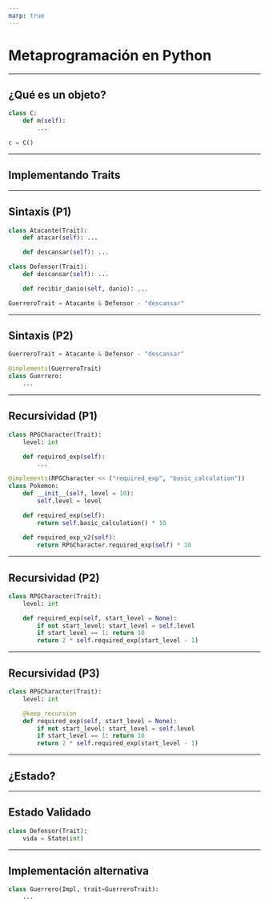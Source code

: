 ```yaml
---
marp: true
---
```


# Metaprogramación en Python

---

## ¿Qué es un objeto?

```python
class C:
    def m(self):
        ...

c = C()
```
<!--
Hablar de los objectos como diccionarios y metodos como funciones vinculadas.
Mostrar metamodelo.
Uso de clases como funciones (ej. type)
Uso de __dict__ vs getmembers
-->

---

## Implementando Traits

---

## Sintaxis (P1)

```python
class Atacante(Trait):
    def atacar(self): ...

    def descansar(self): ...

class Defensor(Trait):
    def descansar(self): ...

    def recibir_danio(self, danio): ...

GuerreroTrait = Atacante & Defensor - "descansar"
```

<!--
Plantear que dada la sintaxis deseada se necesita una clase Trait y luego explicar como python maneja los operadores (aka. metodos magicos).
Una vez hecho eso, notar que la implementación aplica sobre las instancias, mostrar @classmethod y porque en este caso no sirve y luego introducir metaclass
-->

---

## Sintaxis (P2)

```python
GuerreroTrait = Atacante & Defensor - "descansar"

@implements(GuerreroTrait)
class Guerrero:
    ...
```

<!--
Profundizar más en decorators e introducir el monkey patching en python.
-->

---

## Recursividad (P1)

```python
class RPGCharacter(Trait):    
    level: int

    def required_exp(self):
        ...

@implements(RPGCharacter << ("required_exp", "basic_calculation"))
class Pokemon:
    def __init__(self, level = 10):
        self.level = level

    def required_exp(self):
        return self.basic_calculation() * 10
    
    def required_exp_v2(self):
        return RPGCharacter.required_exp(self) * 10
```

<!--
Explicar como el alias method es redundante en python porque puedo referenciar la funcion original a traves del Trait directamente pero lo vamos a hacer para demostrar que lo siguiente doble funciona.
-->

---

## Recursividad (P2)

```python
class RPGCharacter(Trait):
    level: int

    def required_exp(self, start_level = None):
        if not start_level: start_level = self.level
        if start_level == 1: return 10
        return 2 * self.required_exp(start_level - 1)
```

---

## Recursividad (P3)

```python
class RPGCharacter(Trait):    
    level: int

    @keep_recursion
    def required_exp(self, start_level = None):
        if not start_level: start_level = self.level
        if start_level == 1: return 10
        return 2 * self.required_exp(start_level - 1)
```

<!--
Definir keep_recursion -> Definir FrozenRecursion -> Explicar descriptors -> Separar comportamiento entre clase e instancia -> Introducir clase MethodType ->
Introducir Proxy -> Mostrar __getattribute__
-->

---

## ¿Estado?

<!-- Hablar de como el estado se resuelve automaticamente porque todo se maneja con atributos -->

---

## Estado Validado

```python
class Defensor(Trait):
    vida = State(int)
```

<!-- 
Explicar data descriptors.
Mostrar la implementación almacenando el estado dentro del mismo descriptor y luego mostrar como tambien pueden modificar el objeto
-->

---

## Implementación alternativa

```python
class Guerrero(Impl, trait=GuerreroTrait):
    ...
```

<!-- Comparar Metaclass.__new__vs Type.__init_subclass__ -->
